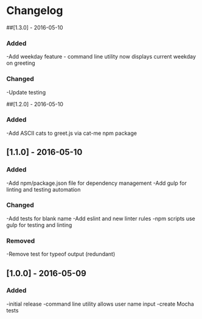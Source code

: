 # Changelog

##[1.3.0] - 2016-05-10
### Added
-Add weekday feature - command line utility now displays current weekday on greeting

### Changed
-Update testing

##[1.2.0] - 2016-05-10
### Added
-Add ASCII cats to greet.js via cat-me npm package


## [1.1.0] - 2016-05-10
### Added
-Add npm/package.json file for dependency management
-Add gulp for linting and testing automation

### Changed
-Add tests for blank name
-Add eslint and new linter rules
-npm scripts use gulp for testing and linting

### Removed
-Remove test for typeof output (redundant)

## [1.0.0] - 2016-05-09
### Added
-initial release
-command line utility allows user name input
-create Mocha tests

